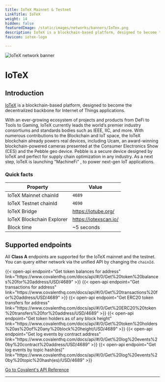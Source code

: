 ```yaml
---
title: IoTeX Mainnet & Testnet
LinkTitle: IoTeX
weight: 14
hidden: false
featuredImage: /static/images/networks/banners/IoTex.png
description: IoTeX is a blockchain-based platform, designed to become the decentralized backbone for Internet of Things applications.
favicon: iotex-logo

---
```


![IoTeX network banner](/static/images/networks/banners/IoTex.png)

# IoTeX

## Introduction

[IoTeX](https://iotex.io/) is a blockchain-based platform, designed to become the decentralized backbone for Internet of Things applications. 

With an ever-growing ecosystem of projects and products from DeFi to Tools to Gaming, IoTeX currently leads the world’s premier industry consortiums and standards bodies such as IEEE, IIC, and more. With numerous contributions to the Blockchain and IoT space, the IoTeX blockchain already powers real devices, including Ucam, an award-winning blockchain-powered cameras presented at the Consumer Electronics Show (CES) and the Pebble geo device. Pebble is a secure device designed by IoTeX and perfect for supply chain optimization in any industry. As a next step, IoTeX is launching "MachineFi" , to power next-gen IoT applications.

### Quick facts

<TableWrap>

|Property|Value|
|---|---|
|IoTeX Mainnet chainId |`4689`|
|IoTeX Testnet chainId |`4690`|
|IoTeX Bridge |https://iotube.org/|
|IoTeX Blockchain Explorer |https://iotexscan.io/|
|Block time |~5 seconds|

</TableWrap>


## Supported endpoints

<Aside>

All __Class A__ endpoints are supported for the IoTeX mainnet and the testnet. You can query either network via the unified API by changing the `chainId`.

</Aside>

<div>
  {{< open-api
      endpoint="Get token balances for address"
      link="https://www.covalenthq.com/docs/api/#/0/Get%20token%20balances%20for%20address/USD/4689"
  >}}
    {{< open-api
      endpoint="Get transactions for address"
      link="https://www.covalenthq.com/docs/api/#/0/Get%20transactions%20for%20address/USD/4689"
  >}}
    {{< open-api
      endpoint="Get ERC20 token transfers for address"
      link="https://www.covalenthq.com/docs/api/#/0/Get%20ERC20%20token%20transfers%20for%20address/USD/4689"
  >}}
      {{< open-api
      endpoint="Get token holders as of any block height"
      link="https://www.covalenthq.com/docs/api/#/0/Get%20token%20holders%20as%20of%20any%20block%20height/USD/4689"
  >}}
      {{< open-api
      endpoint="Get log events by contract address"
      link="https://www.covalenthq.com/docs/api/#/0/Get%20log%20events%20by%20contract%20address/USD/4689"
  >}}
      {{< open-api
      endpoint="Get log events by topic hash(es)"
      link="https://www.covalenthq.com/docs/api/#/0/Get%20log%20events%20by%20topic%20hash(es)/USD/4689"
  >}}
</div>


<a target="_blank" class="Button Button-is-docs-primary" href="https://www.covalenthq.com/docs/api/">Go to Covalent's API Reference</a>

--- 
